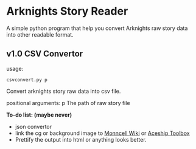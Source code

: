 # Arknights Story Reader

A simple python program that help you convert Arknights raw story data into other readable format.

## v1.0 CSV Convertor 
usage:
```
csvconvert.py p
```

Convert arknights story raw data into csv file.

positional arguments:
  p           The path of raw story file


**To-do list: (maybe never)**
- json convertor
- link the cg or background image to [Monncell Wiki](http://ak.mooncell.wiki/w/%E5%89%A7%E6%83%85%E8%B5%84%E6%BA%90%E4%B8%80%E8%A7%88) or [Aceship Toolbox](https://aceship.github.io/AN-EN-Tags/akgallery.html)
- Prettify the output into html or anything looks better.